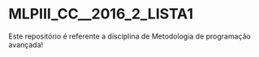 # MLPIII_CC__2016_2_LISTA1
Este repositório é referente a disciplina de Metodologia de programação avançada!
